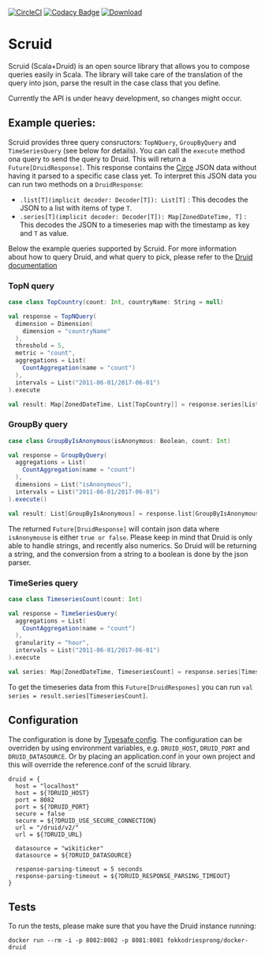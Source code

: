 [![CircleCI](https://circleci.com/gh/ing-bank/scruid.svg?style=svg)](https://circleci.com/gh/ing-bank/scruid)
[![Codacy Badge](https://api.codacy.com/project/badge/Coverage/9b7c4adf8ad447efa9c7ea8a9ffda6b2)](https://www.codacy.com/app/fokko/scruid?utm_source=github.com&utm_medium=referral&utm_content=ing-bank/scruid&utm_campaign=Badge_Coverage)
[![Download](https://api.bintray.com/packages/ing-bank/maven-releases/scruid/images/download.svg)](https://bintray.com/ing-bank/maven-releases/scruid/_latestVersion)

# Scruid

Scruid (Scala+Druid) is an open source library that allows you to compose queries easily in Scala. The library will take care of the translation of the query into json, parse the result in the case class that you define.

Currently the API is under heavy development, so changes might occur.

## Example queries:

Scruid provides three query consructors: `TopNQuery`, `GroupByQuery` and `TimeSeriesQuery` (see below for details). You can call the `execute` method ona query to send the query to Druid. This will return a `Future[DruidResponse]`. This response contains the [Circe](http://circe.io) JSON data without having it parsed to a specific case class yet. To interpret this JSON data you can run two methods on a `DruidResponse`:

- `.list[T](implicit decoder: Decoder[T]): List[T]` : This decodes the JSON to a list with items of type `T`.
- `.series[T](implicit decoder: Decoder[T]): Map[ZonedDateTime, T]` : This decodes the JSON to a timeseries map with the timestamp as key and `T` as value.

Below the example queries supported by Scruid. For more information about how to query Druid, and what query to pick, please refer to the [Druid documentation](http://druid.io/docs/latest/querying/querying.html)

### TopN query
```scala
case class TopCountry(count: Int, countryName: String = null)

val response = TopNQuery(
  dimension = Dimension(
    dimension = "countryName"
  ),
  threshold = 5,
  metric = "count",
  aggregations = List(
    CountAggregation(name = "count")
  ),
  intervals = List("2011-06-01/2017-06-01")
).execute

val result: Map[ZonedDateTime, List[TopCountry]] = response.series[List[TopCountry]]
```


### GroupBy query

```scala
case class GroupByIsAnonymous(isAnonymous: Boolean, count: Int)

val response = GroupByQuery(
  aggregations = List(
    CountAggregation(name = "count")
  ),
  dimensions = List("isAnonymous"),
  intervals = List("2011-06-01/2017-06-01")
).execute()

val result: List[GroupByIsAnonymous] = response.list[GroupByIsAnonymous]
```

The returned `Future[DruidResponse]` will contain json data where `isAnonymouse` is either `true or false`. Please keep in mind that Druid is only able to handle strings, and recently also numerics. So Druid will be returning a string, and the conversion from a string to a boolean is done by the json parser.

### TimeSeries query

```scala
case class TimeseriesCount(count: Int)

val response = TimeSeriesQuery(
  aggregations = List(
    CountAggregation(name = "count")
  ),
  granularity = "hour",
  intervals = List("2011-06-01/2017-06-01")
).execute

val series: Map[ZonedDateTime, TimeseriesCount] = response.series[TimeseriesCount]
```

To get the timeseries data from this `Future[DruidRespones]` you can run `val series = result.series[TimeseriesCount]`.

## Configuration

The configuration is done by [Typesafe config](https://github.com/typesafehub/config). The configuration can be overriden by using environment variables, e.g. `DRUID_HOST`, `DRUID_PORT` and `DRUID_DATASOURCE`. Or by placing an application.conf in your own project and this will override the reference.conf of the scruid library.

```
druid = {
  host = "localhost"
  host = ${?DRUID_HOST}
  port = 8082
  port = ${?DRUID_PORT}
  secure = false
  secure = ${?DRUID_USE_SECURE_CONNECTION}
  url = "/druid/v2/"
  url = ${?DRUID_URL}

  datasource = "wikiticker"
  datasource = ${?DRUID_DATASOURCE}

  response-parsing-timeout = 5 seconds
  response-parsing-timeout = ${?DRUID_RESPONSE_PARSING_TIMEOUT}
}
```

## Tests

To run the tests, please make sure that you have the Druid instance running:

```
docker run --rm -i -p 8082:8082 -p 8081:8081 fokkodriesprong/docker-druid
```
